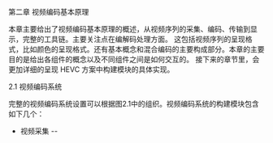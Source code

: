 第二章 视频编码基本原理

本章主要给出了视频编码基本原理的概述，从视频序列的采集、编码、传输到显示，完整的工具链。主要关注点在编解码处理方面。
这包括视频序列的呈现格式，比如颜色的呈现格式。还有基本概念和混合编码的主要构成部分。本章的主要目的是给出各组件的概念以及不同组件之间是如何交互的。
接下来的章节里，会更加详细的呈现 HEVC 方案中构建模块的具体实现。

2.1 视频编码系统

完整的视频编码系统设置可以根据图2.1中的组织。视频编码系统的构建模块包含如下几个：

* 视频采集 --
